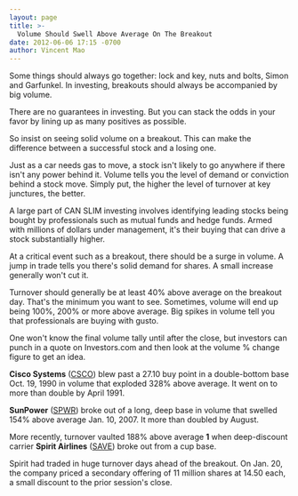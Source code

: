```yaml
---
layout: page
title: >-
  Volume Should Swell Above Average On The Breakout
date: 2012-06-06 17:15 -0700
author: Vincent Mao
---
```





Some things should always go together: lock and key, nuts and bolts, Simon and Garfunkel. In investing, breakouts should always be accompanied by big volume.


There are no guarantees in investing. But you can stack the odds in your favor by lining up as many positives as possible.


So insist on seeing solid volume on a breakout. This can make the difference between a successful stock and a losing one.


Just as a car needs gas to move, a stock isn't likely to go anywhere if there isn't any power behind it. Volume tells you the level of demand or conviction behind a stock move. Simply put, the higher the level of turnover at key junctures, the better.


A large part of CAN SLIM investing involves identifying leading stocks being bought by professionals such as mutual funds and hedge funds. Armed with millions of dollars under management, it's their buying that can drive a stock substantially higher.


At a critical event such as a breakout, there should be a surge in volume. A jump in trade tells you there's solid demand for shares. A small increase generally won't cut it.


Turnover should generally be at least 40% above average on the breakout day. That's the minimum you want to see. Sometimes, volume will end up being 100%, 200% or more above average. Big spikes in volume tell you that professionals are buying with gusto.


One won't know the final volume tally until after the close, but investors can punch in a quote on Investors.com and then look at the volume % change figure to get an idea.


**Cisco Systems** ([CSCO](https://research.investors.com/quote.aspx?symbol=CSCO)) blew past a 27.10 buy point in a double-bottom base Oct. 19, 1990 in volume that exploded 328% above average. It went on to more than double by April 1991.


**SunPower** ([SPWR](https://research.investors.com/quote.aspx?symbol=SPWR)) broke out of a long, deep base in volume that swelled 154% above average Jan. 10, 2007. It more than doubled by August.


More recently, turnover vaulted 188% above average **1** when deep-discount carrier **Spirit Airlines** ([SAVE](https://research.investors.com/quote.aspx?symbol=SAVE)) broke out from a cup base.


Spirit had traded in huge turnover days ahead of the breakout. On Jan. 20, the company priced a secondary offering of 11 million shares at 14.50 each, a small discount to the prior session's close.




